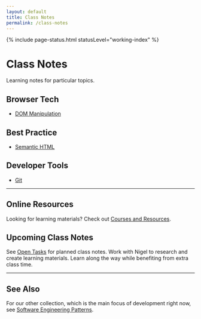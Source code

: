 ```yaml
---
layout: default
title: Class Notes
permalink: /class-notes
---
```


{% include page-status.html statusLevel="working-index" %}

# Class Notes

Learning notes for particular topics.

## Browser Tech

- [DOM Manipulation](/class-notes/dom-manipulation)

## Best Practice
 
- [Semantic HTML](/class-notes/semantic-html)

## Developer Tools

- [Git](/class-notes/git)

--- 

## Online Resources

Looking for learning materials? Check out [Courses and Resources](/resources).

## Upcoming Class Notes

See [Open Tasks](/open-tasks) for planned class notes. Work with Nigel to research and create learning materials. Learn along the way while benefiting from extra class time.

---

## See Also

For our other collection, which is the main focus of development right now, see [Software Engineering Patterns](/patterns).
